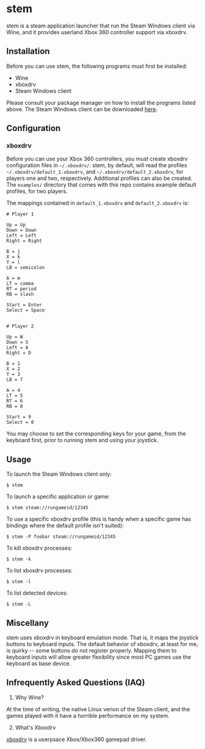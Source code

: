 stem
====

stem is a steam application launcher that run the Steam Windows client
via Wine, and it provides userland Xbox 360 controller support via
xboxdrv.


## Installation

Before you can use stem, the following programs must first be
installed:

* Wine
* xboxdrv
* Steam Windows client

Please consult your package manager on how to install the programs
listed above. The Steam Windows client can be downloaded
[here](http://store.steampowered.com/about/).


## Configuration

### xboxdrv

Before you can use your Xbox 360 controllers, you must create xboxdrv
configuration files in `~/.xboxdrv/`. stem, by default, will read the
profiles `~/.xboxdrv/default_1.xboxdrv`, and
`~/.xboxdrv/default_2.xboxdrv`, for players one and two,
respectively. Additional profiles can also be created. The `examples/`
directory that comes with this repo contains example default profiles,
for two players.

The mappings contained in `default_1.xboxdrv` and `default_2.xboxdrv` is:

```
# Player 1

Up = Up
Down = Down
Left = Left
Right = Right

B = j
X = k
Y = l
LB = semicolon

A = m
LT = comma
RT = period
RB = slash

Start = Enter
Select = Space


# Player 2

Up = W
Down = S
Left = A
Right = D

B = 1
X = 2
Y = 3
LB = 7

A = 4
LT = 5
RT = 6
RB = 8

Start = 9
Select = 0

```

You may choose to set the corresponding keys for your game, from the
keyboard first, prior to running stem and using your joystick.


## Usage

To launch the Steam Windows client only:

```
$ stem
```

To launch a specific application or game:

```
$ stem steam://rungameid/12345
```

To use a specific xboxdrv profile (this is handy when a specific game
has bindings where the default profile isn't suited):


```
$ stem -P foobar steam://rungameid/12345
```

To kill xboxdrv processes:

```
$ stem -k
```

To list xboxdrv processes:

```
$ stem -l
```

To list detected devices:

```
$ stem -L
```



## Miscellany

stem uses xboxdrv in keyboard emulation mode. That is, it maps the
joystick buttons to keyboard inputs. The default behavior of xboxdrv,
at least for me, is quirky -- some buttons do not register
properly. Mapping them to keyboard inputs will allow greater
flexibility since most PC games use the keyboard as base device.


## Infrequently Asked Questions (IAQ)

1. Why Wine?

At the time of writing, the native Linux verion of the Steam client,
and the games played with it have a horrible performance on my
system.

2. What's Xboxdrv

[xboxdrv](https://github.com/xboxdrv/xboxdrv) is a userpsace
Xbox/Xbox360 gamepad driver.
